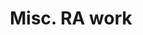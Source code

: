 ---
layout: page
title: Misc. RA work
description: This book comprises a diverse collection of projects I have developed during my time as a research assistant.
img: assets/img/logo-up.png
importance: 1
related_publications: false
redirect: https://mvillalbao.github.io/VRI_UP_Networks/intro.html
---